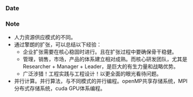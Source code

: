 ### Date

### Note
- 人力资源供应模式的不同。
- 通过擎朗的扩张，可以总结以下经验：
	- 企业扩张需要在核心稳固时进行。且在扩张过程中要确保骨干稳健。
	- 管理，销售，市场，产品的体系建立相对成熟。而核心研发团队，尤其是Researcher + Manager + Leader，是巨大的有生力量和战略优势。
	- 广泛涉猎！工程实践与工程设计！以更全面的眼光看待问题。
- 并行计算。并行算法，与不同模式的并行编程。openMP共享存储系统，MPI分布式存储系统，cuda GPU体系编程。
